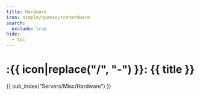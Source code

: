 ```yaml
---
title: Hardware
icon: simple/opensourcehardware
search:
  exclude: true
hide:
  - toc
---
```


# :{{ icon|replace("/", "-") }}: {{ title }}

{{ sub_index("Servers/Misc/Hardware") }}
